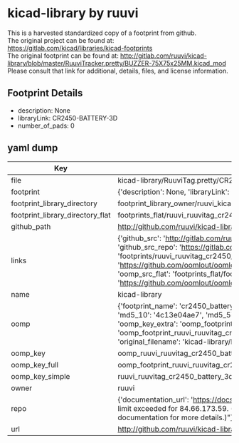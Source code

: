 # kicad-library by ruuvi  
This is a harvested standardized copy of a footprint from github.  
The original project can be found at:  
https://gitlab.com/kicad/libraries/kicad-footprints  
The original footprint can be found at:
http://gitlab.com/ruuvi/kicad-library/blob/master/RuuviTracker.pretty/BUZZER-75X75x25MM.kicad_mod
Please consult that link for additional, details, files, and license information.  
## Footprint Details
* description: None  
* libraryLink: CR2450-BATTERY-3D  
* number_of_pads: 0  
## yaml dump  
| Key | Value |  
| --- | --- |  
| file | kicad-library/RuuviTag.pretty/CR2450-BATTERY-3D.kicad_mod |  
| footprint | {'description': None, 'libraryLink': 'CR2450-BATTERY-3D', 'number_of_pads': 0} |  
| footprint_library_directory | footprint_library_owner/ruuvi_kicad-library |  
| footprint_library_directory_flat | footprints_flat/ruuvi_ruuvitag_cr2450_battery_3d/working |  
| github_path | http://github.com/ruuvi/kicad-library/blob/master/RuuviTag.pretty/CR2450-BATTERY-3D.kicad_mod |  
| links | {'github_src': 'http://gitlab.com/ruuvi/kicad-library/blob/master/RuuviTracker.pretty/BUZZER-75X75x25MM.kicad_mod', 'github_src_repo': 'https://gitlab.com/kicad/libraries/kicad-footprints', 'oomp_bot': 'footprints/ruuvi_ruuvitag_cr2450_battery_3d/working', 'oomp_bot_github': 'https://github.com/oomlout/oomlout_oomp_footprint_bot/tree/main/footprints/ruuvi_ruuvitag_cr2450_battery_3d/working', 'oomp_src_flat': 'footprints_flat/footprints_flat/ruuvi_ruuvitag_cr2450_battery_3d/working', 'oomp_src_flat_github': 'https://github.com/oomlout/oomlout_oomp_footprint_src/tree/main/footprints_flat/ruuvi_ruuvitag_cr2450_battery_3d/working'} |  
| name | kicad-library |  
| oomp | {'footprint_name': 'cr2450_battery_3d', 'library_name': 'ruuvitag', 'md5': '4c13e04ae74334b733e3962c2a0854bc', 'md5_10': '4c13e04ae7', 'md5_5': '4c13e', 'md5_6': '4c13e0', 'oomp_key': 'oomp_ruuvi_ruuvitag_cr2450_battery_3d', 'oomp_key_extra': 'oomp_footprint_ruuvi_ruuvitag_cr2450_battery_3d', 'oomp_key_full': 'oomp_footprint_ruuvi_ruuvitag_cr2450_battery_3d_4c13e0', 'oomp_key_simple': 'ruuvi_ruuvitag_cr2450_battery_3d', 'original_filename': 'kicad-library/RuuviTag.pretty/CR2450-BATTERY-3D.kicad_mod', 'owner_name': 'ruuvi'} |  
| oomp_key | oomp_ruuvi_ruuvitag_cr2450_battery_3d |  
| oomp_key_full | oomp_footprint_ruuvi_ruuvitag_cr2450_battery_3d |  
| oomp_key_simple | ruuvi_ruuvitag_cr2450_battery_3d |  
| owner | ruuvi |  
| repo | {'documentation_url': 'https://docs.github.com/rest/overview/resources-in-the-rest-api#rate-limiting', 'message': "API rate limit exceeded for 84.66.173.59. (But here's the good news: Authenticated requests get a higher rate limit. Check out the documentation for more details.)"} |  
| url | http://github.com/ruuvi/kicad-library |  

